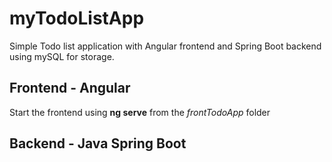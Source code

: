 # myTodoListApp
Simple Todo list application with Angular frontend and Spring Boot backend using mySQL for storage.

## Frontend - Angular 
Start the frontend using **ng serve** from the *frontTodoApp* folder

## Backend - Java Spring Boot
